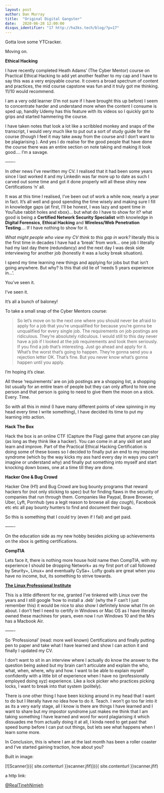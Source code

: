 ```yaml
---
layout: post
author: Dan Murray
title:  "Original Digital Gangster"
date:   2020-06-28 12:00:00
disqus_identifier: "17 http://ha3ks.tech/blog/?p=17"
---
```

Gotta love some YTCracker.

Moving on.

<b>Ethical Hacking</b>

I have recently completed Heath Adams’ (The Cyber Mentor) course on Practical Ethical Hacking to add yet another feather to my cap and I have to say this was a very enjoyable course. It covers a broad spectrum of content and practices, the mid course capstone was fun and it truly got me thinking. 11/10 would recommend.

<!--more-->

I am a very odd learner (I’m not sure if I have brought this up before) I seem to concentrate harder and understand more when the content I consume is sped up, handily Udemy has this feature with its videos so I quickly got to grips and started hammering the course.

I have taken notes that look a lot like a scribbled monkey and snaps of the transcript, I would very much like to put out a sort of study guide for the course (though I feel it may take away from the course and I don’t want to be plagiarising ). And yes I do realise for the good people that have done the course there was an entire section on note taking and making it look good…. I’m a savage.

——-

In other news I’ve rewritten my CV. I realised that it had been some years since I last worked it and my Linkedin was far more up to date as such I carved out some time and got it done properly will all these shiny new Certifications ‘n’ all.

It was at this time I realised, I’ve been out of work a while now, nearly a year in fact. It’s all well and good spending the time wisely and making sure I fill in knowledge gaps (at first, I’ll be honest, I was lazy and spent time in YouTube rabbit holes and xbox)… but what do I have to show for it? what good is being a <b>Certified Network Security Specialist</b> with knowledge in <b>Digital Forensics</b>, <b>Ethical Hacking</b> and <b>Wireless/Web Penetration Testing</b>…. If I have nothing to show for it.

<i>What might people who view my CV think to this gap in work?</i> literally this is the first time in decades I have had a ‘break’ from work… one job I literally had my last day there (redundancy) and the next day I was desk side interviewing for another job (honestly it was a lucky break situation).

I spend my time learning new things and applying for jobs but that isn’t going anywhere. But why? Is this that old lie of ‘needs 5 years experience in…’.

You’ve seen it.

I’ve seen it.

It’s all a bunch of baloney!

To take a small snap of the Cyber Mentors course:

> So let’s move on to the next one where you should never be afraid to apply for a job that you’re unqualified  for because you’re gonna be unqualified for every single job.
> The requirements on job postings are ridiculous.
> They’re absolutely ridiculous.
> I would still to this day never have a job if I looked at the job requirements and took them seriously.
> If you find a job that’s interesting.
> Just go ahead and apply for it.
> What’s the worst that’s going to happen.
> They’re gonna send you a rejection letter OK.
> That’s fine.
> But you never know what’s gonna happen until you apply.

I’m hoping it’s clear.

All these ‘requirements’ are on job postings are a shopping list, a shopping list usually for an entire team of people but they can only afford to hire one person and that person is going to need to give them the moon on a stick. Every. Time.

So with all this in mind (I have many different points of view spinning in my head every time I write something), I have decided its time to put my learning into action.

<b>Hack The Box</b>

Hack the box is an online CTF (Capture the Flag) game that anyone can play (as long as they think like a hacker). You can come in at any skill set and learn and improve. Part of the Practical Ethical Hacking Certification is doing some of these boxes so I decided to finally put an end to my impostor syndrome (which by the way kicks my ass hard every day in ways you can’t imagine or understand why) and finally put something into myself and start knocking down boxes, one at a time till they are done.

<b>Hacker One & Bug Crowd</b>

Hacker One (H1) and Bug Crowd are bug bounty programs that reward hackers for (not only sticking to spec) but for finding flaws in the security of companies that run through them. Companies like Paypal, Brave Browser, Uber, Lyft, Pornhub (yes a legit reason to browse all day *cough*), Facebook etc etc all pay bounty hunters to find and document their bugs.

So this is something that I could try (even if I fail) and get paid.

——-

On the education side as my new hobby besides picking up achievements on the xbox is getting certifications.

<b>CompTIA</b>

Lets face it, there is nothing more house hold name then CompTIA, with my experience I should be dropping Network+ as my first port of call followed by Seurity+, Linux+ and eventually CySa+. Lofty goals are great when you have no income, but, its something to strive towards.

[<b>The Linux Professional Institute</b>](https://www.lpi.org/)

This is a little different for me, granted I’ve tinkered with Linux over the years and I still google ‘how to install a .deb’ (why the F can’t I just remember this) it would be nice to also show I definitely know what I’m on about. I don’t feel I need to certify in Windows or Mac OS as I have literally owned these machines for years, even now I run Windows 10 and the Mrs has a Macbook Air.

——-

So ‘Professional’ (read: more well known) Certifications and finally putting pen to paper and take what I have learned and show I can action it and finally I updated my CV.

I don’t want to sit in an interview where I actually do know the answer to the question being asked but my brain can’t articulate and explain the who, what, when, where, why and how. I want to be able to explain myself confidently with a little bit of experience when I have no (professionally employed doing xyz) experience. Like a lock picker who practices picking locks, I want to break into that system (politely).

There is one other thing I have been kicking around in my head that I want to do but I literally have no idea how to do it. Teach. I won’t go too far into it as its a very early stage, all I know is there are things I have learned and I want to share but my impostor syndrome just makes me think that I am taking something I have learned and word for word plagiarising it which dissuades me from actually doing it at all, I kinda need to get past that speed bump before I can put out things, but lets see what happens when I learn some more.

In Conclusion, this is where I am at the last month has been a roller coaster and I’ve started gaining traction, how about you?








Built in image:

[![Scanner]({{ site.contenturl }}scanner.jfif)]({{ site.contenturl }}scanner.jfif)

a http link:

[@RealTinehNimjeh](https://twitter.com/tinehagent?lang=en)
